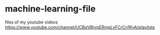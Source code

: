 # machine-learning-file
files of my youtube videos
https://www.youtube.com/channel/UCBqVBjvpERmpLyFCrCn1KyA/playlists
